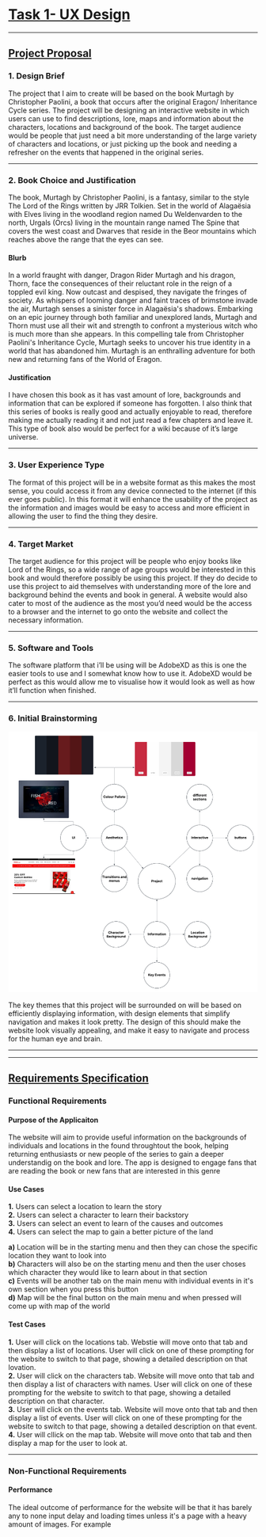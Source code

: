 # <ins>**Task 1- UX Design**<ins>
---
## <ins>**Project Proposal**<ins>
### **1. Design Brief**
The project that I aim to create will be based on the book Murtagh by Christopher Paolini, a book that occurs after the original Eragon/ Inheritance Cycle series. The project will be designing an interactive website in which users can use to find descriptions, lore, maps and information about the characters, locations and background of the book. The target audience would be people that just need a bit more understanding of the large variety of characters and locations, or just picking up the book and needing a refresher on the events that happened in the original series.

---
### **2. Book Choice and Justification**
The book, Murtagh by Christopher Paolini,  is a fantasy, similar to the style The Lord of the Rings written by JRR Tolkien. Set in the world of Alagaësia with Elves living in the woodland region named Du Weldenvarden to the north, Urgals (Orcs) living in the mountain range named The Spine that covers the west coast and Dwarves that reside in the Beor mountains which reaches above the range that the eyes can see. 
#### **Blurb**
In a world fraught with danger, Dragon Rider Murtagh and his dragon, Thorn, face the consequences of their reluctant role in the reign of a toppled evil king. Now outcast and despised, they navigate the fringes of society. As whispers of looming danger and faint traces of brimstone invade the air, Murtagh senses a sinister force in Alagaësia's shadows. Embarking on an epic journey through both familiar and unexplored lands, Murtagh and Thorn must use all their wit and strength to confront a mysterious witch who is much more than she appears. In this compelling tale from Christopher Paolini's Inheritance Cycle, Murtagh seeks to uncover his true identity in a world that has abandoned him. Murtagh is an enthralling adventure for both new and returning fans of the World of Eragon.
#### **Justification**
I have chosen this book as it has vast amount of lore, backgrounds and information that can be explored if someone has forgotten. I also think that this series of books is really good and actually enjoyable to read, therefore making me actually reading it and not just read a few chapters and leave it. This type of book also would be perfect for a wiki because of it’s large universe.
___________________________________________________________________
### **3. User Experience Type**
The format of this project will be in a website format as this makes the most sense, you could access it from any device connected to the internet (if this ever goes public). In this format it will enhance the usability of the project as the information and images would be easy to access and more efficient in allowing the user to find the thing they desire.
_________________________________________________________________________
### **4. Target Market**
The target audience for this project will be people who enjoy books like Lord of the Rings, so a wide range of age groups would be interested in this book and would therefore possibly be using this project. If they do decide to use this project to aid themselves with understanding more of the lore and background behind the events and book in general. A website would also cater to most of the audience as the most you’d need would be the access to a browser and the internet to go onto the website and collect the necessary information.
_________________________________________________________________________
### **5. Software and Tools**
The software platform that i’ll be using will be AdobeXD as this  is one the easier tools to use and I somewhat know how to use it. AdobeXD would be perfect as this would allow me to visualise how it would look as well as how it’ll function when finished. 
_________________________________________________________________________
### **6. Initial Brainstorming**

![image](images/Blank%20diagram.png "Three Tier Mindmap")

The key themes that this project will be surrounded on will be based on efficiently displaying information, with design elements that simplify navigation and makes it look pretty. The design of this should make the website look visually appealing, and make it easy to navigate and process for the human eye and brain.

---
---
## <ins>**Requirements Specification**<ins>
### **Functional Requirements**
#### **Purpose of the Applicaiton**
The website will aim to provide useful information on the backgrounds of individuals and locations in the found throughtout the book, helping returning enthusiasts or new people of the series to gain a deeper understandig on the book and lore. The app is designed to engage fans that are reading the book or new fans that are interested in this genre

#### **Use Cases**
**1.** Users can select a location to learn the story\
**2.** Users can select a character to learn their backstory\
**3.** Users can select an event to learn of the causes and outcomes\
**4.** Users can select the map to gain a better picture of the land

**a)** Location will be in the starting menu and then they can chose the specific location they want to look into\
**b)** Characters will also be on the starting menu and then the user choses which character they would like to learn about in that section\
**c)** Events will be another tab on the main menu with individual events in it's own section when you press this button\
**d)** Map will be the final button on the main menu and when pressed will come up with map of the world

#### **Test Cases**
**1.** User will click on the locations tab. Webstie will move onto that tab and then display a list of locations. User will click on one of these prompting for the website to switch to that page, showing a detailed description on that lovation.\
**2.** User will click on the characters tab. Website will move onto that tab and then display a list of characters with names. User will click on one of these prompting for the website to switch to that page, showing a detailed description on that character.\
**3.** User will click on the events tab. Website will move onto that tab and then display a list of events. User will click on one of these prompting for the website to switch to that page, showing a detailed description on that event.\
**4.** User will cllick on the map tab. Website will move onto that tab and then display a map for the user to look at.

---
### **Non-Functional Requirements**
#### **Performance**
The ideal outcome of performance for the website will be that it has barely any to none input delay and loading times unless it's a page with a heavy amount of images. For example 